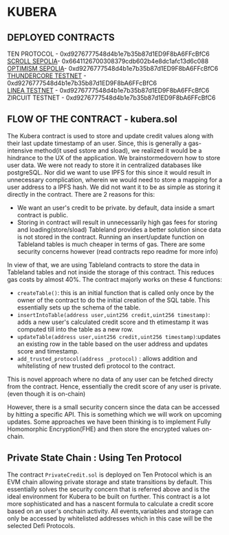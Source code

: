 
# KUBERA

## DEPLOYED CONTRACTS

TEN PROTOCOL - 0xd9276777548d4b1e7b35b87d1ED9F8bA6FFcBfC6 <br/>
[SCROLL SEPOLIA](https://sepolia.scrollscan.com/address/0x6641126700308379cdb602b4e8dc1afc13d6c088)- 0x6641126700308379cdb602b4e8dc1afc13d6c088 <br/>
[OPTIMISM SEPOLIA](https://sepolia-optimism.etherscan.io/address/0xd9276777548d4b1e7b35b87d1ED9F8bA6FFcBfC6)- 0xd9276777548d4b1e7b35b87d1ED9F8bA6FFcBfC6 <br/>
[THUNDERCORE TESTNET](https://explorer-testnet.thundercore.com/address/0xd9276777548d4b1e7b35b87d1ED9F8bA6FFcBfC6/transactions) - 0xd9276777548d4b1e7b35b87d1ED9F8bA6FFcBfC6 <br/>
[LINEA TESTNET](https://goerli.lineascan.build/address/0xd9276777548d4b1e7b35b87d1ED9F8bA6FFcBfC6) - 0xd9276777548d4b1e7b35b87d1ED9F8bA6FFcBfC6 <br/>
ZIRCUIT TESTNET - 0xd9276777548d4b1e7b35b87d1ED9F8bA6FFcBfC6 <br/>


## FLOW OF THE CONTRACT - kubera.sol
The Kubera contract is used to store and update credit values along with their last update timestamp of an user. Since, this is generally a gas-intensive method(it used sstore and sload), we realized it would be a hindrance to the UX of the application.
We brainstormedovern how to store user data. We were not ready to store it in centralized databases like postgreSQL. Nor did we want to use IPFS for this since it would result in unnecessary complication, wherein we would need to store a mapping for a user address to a IPFS hash. We did not want it to be as simple as storing it directly in the contract. There are 2 reasons for this:
* We want an user's credit to be private. by default, data inside a smart contract is public.
* Storing in contract will result in unnecessarily high gas fees for storing and loading(store/sload)
Tableland provides a better solution since data is not stored in the contract. Running an insert/update function on Tableland tables is much cheaper in terms of gas. There are some security concerns however (read contracts repo readme for more info)

In view of that, we are using Tableland contracts to store the data in Tableland tables and not inside the storage of this contract. This reduces gas costs by almost 40%. The contract majorly works on these 4 functions:

- `createTable()`: this is an initial function that is called only once by the owner of the contract to do the initial creation of the SQL table. This essentially sets up the schema of the table. <br/>
- `insertIntoTable(address user,uint256 credit,uint256 timestamp)`: adds a new user's calculated credit score and th etimestamp it was computed till into the table as a new row. <br/>
- `updateTable(address user,uint256 credit,uint256 timestamp)`:updates an existing row in the table based on the user address and updates score and timestamp. <br/>
- `add_trusted_protocol(address _protocol)` : allows addition and whitelisting of new trusted defi protocol to the contract.

This is novel approach where no data of any user can be fetched directy from the contract. Hence, essentially the credit score of any user is private.(even though it is on-chain)

However, there is a small security concern since the data can be accessed by hitting a specific API. This is something which we will work on upcoming updates. Some approaches we have been thinking is to implement Fully Homomorphic Encryption(FHE) and then store the encrypted values on-chain.

## Private State Chain : Using Ten Protocol

The contract `PrivateCredit.sol` is deployed on Ten Protocol which is an EVM chain allowing private storage and state transitions by default. This essentially solves the security concern that is referred above and is the ideal environment for Kubera to be built on further. This contract is a lot more sophisticated and has a nascent formula to calculate a credit score based on an user's onchain activity. All events,variables and storage can only be accessed by whitelisted addresses which in this case will be the selected Defi Protocols.


